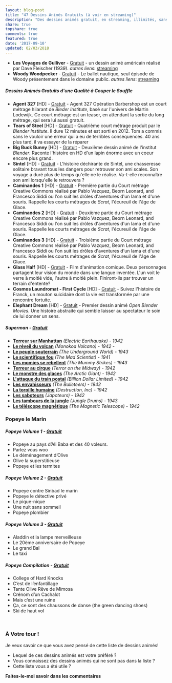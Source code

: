 ```yaml
---
layout: blog-post
title: "47 Dessins Animés Gratuits (à voir en streaming)"
description: "Des dessins animés gratuit, en streaming, illimités, sans inscription. Ça vous tente?"
share: true
topshare: true
comments: true
featured: true
date: '2017-09-10'
updated: 02/03/2018 
---
```


- **Les Voyages de Gulliver** - [Gratuit](http://cinetimes.org/Les-Voyages-de-Gulliver/) - un dessin animé américain réalisé par Dave Fleischer (1939).
*autres liens*: [streaming](https://upload.wikimedia.org/wikipedia/commons/8/87/Gullivers_Travels_%281939%29.webm)
- **Woody Woodpecker**  - [Gratuit](http://cinetimes.org/Woody-Woodpecker-Le-ballet-nautique/) - Le ballet nautique, seul épisode de Woody présentement dans le domaine public.
*autres liens*: [streaming](https://archive.org/details/woody_woodpecker_pantry_panic)
  

##### Dessins Animés Gratuits d'une Qualité à Couper le Souffle
- **Agent 327** [HD] - [Gratuit](http://cinetimes.org/agent-327/) - Agent 327 Opération Barbershop est un court métrage hilarant de *Bleder Institute*, basé sur l'univers de Martin Lodewijk. Ce court métrage est un teaser, en attendant la sortie du long métrage, qui sera lui aussi gratuit.
- **Tears of Steel** [HD] - [Gratuit](http://cinetimes.org/tears-of-steel/) - Quatrième court métrage produit par le *Blender Institute*. Il dure 12 minutes et est sorti en 2012. Tom a commis sans le vouloir une erreur qui a eu de terribles conséquences. 40 ans plus tard, il va essayer de la réparer
- **Big Buck Bunny** [HD] - [Gratuit](http://cinetimes.org/big-buck-bunny/) - Deuxième dessin animé de l'institut *Blender*. Raconte l'histoire en HD d'un lapin énorme avec un coeur encore plus grand.
- **Sintel** [HD] - [Gratuit](http://cinetimes.org/sintel/) - L'histoire déchirante de Sintel, une chasseresse solitaire bravant tous les dangers pour retrouver son ami scales. Son voyage a duré plus de temps qu'elle ne le réalise. Va-t-elle reconnaître son ami lorsqu'elle le retrouvera ?
- **Caminandes 1** [HD] - [Gratuit](http://cinetimes.org/Caminandes-1/) - Première partie du Court métrage Creative Commons réalisé par Pablo Vazquez, Beorn Leonard, and Francesco Siddi ou l'on suit les drôles d'aventures d'un lama et d'une souris. Rappelle les courts métrages de *Scrat*, l'écureuil de l'âge de Glace.
- **Caminandes 2** [HD] - [Gratuit](http://cinetimes.org/Caminandes-2/) - Deuxième partie du Court métrage Creative Commons réalisé par Pablo Vazquez, Beorn Leonard, and Francesco Siddi ou l'on suit les drôles d'aventures d'un lama et d'une souris. Rappelle les courts métrages de *Scrat*, l'écureuil de l'âge de Glace.
- **Caminandes 3** [HD] - [Gratuit](http://cinetimes.org/Caminandes-3/) - Troisième partie du Court métrage Creative Commons réalisé par Pablo Vazquez, Beorn Leonard, and Francesco Siddi ou l'on suit les drôles d'aventures d'un lama et d'une souris. Rappelle les courts métrages de *Scrat*, l'écureuil de l'âge de Glace.
- **Glass Half** [HD] - [Gratuit](http://cinetimes.org/glass-half/) - Film d'animation comique. Deux personnages partagent leur vision du monde dans une langue inventée. L'un voit le verre à moitié vide, l'autre à moitié plein. Finiront-ils par trouver un terrain d'entente?
- **Cosmos Laundromat - First Cycle** [HD] - [Gratuit](http://cinetimes.org/cosmos-laundromat-first-cycle/) - Suivez l'histoire de Franck, un mouton suicidaire dont la vie est transformée par une rencontre fortuite.
- **Elephant Dream** [HD] - [Gratuit](https://www.youtube.com/watch?v=TLkA0RELQ1g&t=578s) - Premier dessin animé *Open Blender Movies*. Une histoire abstraite qui semble laisser au spectateur le soin de lui donner un sens.


##### Superman - [Gratuit](http://cinetimes.org/superman/)
- **[Terreur sur Manhattan](https://cinetimes.org/superman-terreur-sur-manhattan)** *(Electric Earthquake) - 1942*
- **[Le réveil du volcan](https://cinetimes.org/superman-le-reveil-du-volcan-monokoa/)** *(Monokoa Volcano) - 1942* - 
- **[Le peuple souterrain](https://cinetimes.org/superman-le-peuple-souterrain/)** *(The Underground World) - 1943* 
- **[Le scientifique fou](https://cinetimes.org/superman-le-scientifique-fou/)** *(The Mad Scientist) - 1941* 
- **[Les momies se rebellent](https://cinetimes.org/superman-les-momies-se-rebellent/)** *(The Mummy Strikes) - 1943* 
- **[Terreur au cirque](https://cinetimes.org/superman-terreur-au-cirque/)** *(Terror on the Midway) - 1942* 
- **[Le monstre des glaces](https://cinetimes.org/superman-le-monstre-des-glaces/)** *(The Arctic Giant) - 1942* 
- **[L'attaque du train postal](https://cinetimes.org/superman-l-attaque-du-train-postal/)** *(Billion Dollar Limited) - 1942* 
- **[Les envahisseurs](https://cinetimes.org/superman-les-envahisseurs/)** *(The Bulleteers) - 1942* 
- **[La torpille humaine](https://cinetimes.org/superman-la-torpille-humaine/)** *(Destruction, Inc) - 1942* 
- **[Les saboteurs](https://cinetimes.org/superman-les-saboteurs/)** *(Japoteurs) - 1942*
- **[Les tambours de la jungle](https://cinetimes.org/superman-les-tambours-de-la-jungle/)** *(Jungle Drums) - 1943* 
- **[Le téléscope magnétique](https://cinetimes.org/superman-le-telescope-magnetique/)** *(The Magnetic Telescope) - 1942* 

### Popeye le Marin
##### Popeye Volume 1 - [Gratuit](http://cinetimes.org/popeye-volume-1/)
- Popeye au pays d’Ali Baba et des 40 voleurs.
- Parlez vous woo
- Le déménagement d’Olive
- Olive la superstitieuse
- Popeye et les termites

##### Popeye Volume 2 - [Gratuit](http://cinetimes.org/popeye-volume-2/)
- Popeye contre Sinbad le marin
- Popeye le détective privé
- Le pique-nique
- Une nuit sans sommeil
- Popeye plombier

##### Popeye Volume 3 - [Gratuit](http://cinetimes.org/popeye-volume-3/)
- Aladdin et la lampe merveilleuse
- Le 20ème anniversaire de Popeye
- Le grand Bal
- Le taxi

##### Popeye Compilation - [Gratuit](http://cinetimes.org/popeye-compilation/)
- College of Hard Knocks 
- C’est de l’enfantillage 
- Tante Olive Rêve de Mimosa 
- Crénom d’un Cachalot 
- Mais c’est une ruine 
- Ça, ce sont des chaussons de danse (the green dancing shoes) 
- Ski de haut vol 

<br>
<script async src="//pagead2.googlesyndication.com/pagead/js/adsbygoogle.js"></script>
<!-- Banière in blog posts -->
<ins class="adsbygoogle"
     style="display:block"
     data-ad-client="ca-pub-3093835180445554"
     data-ad-slot="5575323170"
     data-ad-format="link"
     data-full-width-responsive="true"></ins>
<script>(adsbygoogle = window.adsbygoogle || []).push({}); </script>


### À Votre tour !
Je veux savoir ce que vous avez pensé de cette liste de dessins animés!

- Lequel de ces dessins animés est votre préféré ?
- Vous connaissez des dessins animés qui ne sont pas dans la liste ?
- Cette liste vous a été utile ?

**Faites-le-moi savoir dans les commentaires**

<!-- Banière in blog posts
<ins class="adsbygoogle my-4"style="display:block"data-ad-client="ca-pub-3093835180445554"data-ad-slot="5575323170"data-ad-format="link"></ins>
<script> (adsbygoogle = window.adsbygoogle || []).push({}); </script>


###### Sources utilisées pour créer cette liste
...
- [Public Domain Films - Looneytunes Wikia](http://looneytunes.wikia.com/wiki/Category:Public_domain_films)
- [Looney tunes dans le Domaine Public](https://web.archive.org/web/20160326103626/http://looney.goldenagecartoons.com/DVDvideo/PD)
- [Cartoons in the public domain](http://looneytunes.wikia.com/wiki/List_of_cartoons_that_are_currently_in_the_Public_Domain) -->